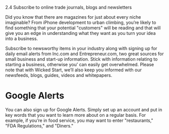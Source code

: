 2.4 Subscribe to online trade journals, blogs and newsletters

Did you know that there are magazines for just about every niche imaginable? From iPhone development to urban climbing, you’re likely to find something that your potential "customers" will be reading and that will give you an edge in understanding what they want as you turn your idea into a business.

Subscribe to newsworthy items in your industry along with signing up for daily email alerts from Inc.com and Entrepreneur.com, two great sources for small business and start-up information. Stick with information relating to starting a business, otherwise you’ can easily get overwhelmed. Please note that with Wicked Start, we’ll also keep you informed with our newsfeeds, blogs, guides, videos and whitepapers.

# Google Alerts
You can also sign up for Google Alerts. Simply set up an account and put in key words that you want to learn more about on a regular basis. For example, if you’re in food service, you may want to enter "restaurants," "FDA Regulations," and "Diners."
